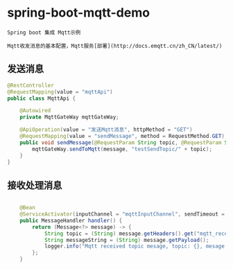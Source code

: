 # spring-boot-mqtt-demo
    Spring boot 集成 Mqtt示例  
    
    Mqtt收发消息的基本配置，Mqtt服务[部署](http://docs.emqtt.cn/zh_CN/latest/)

## 发送消息
```java
@RestController
@RequestMapping(value = "mqttApi")
public class MqttApi {

    @Autowired
    private MqttGateWay mqttGateWay;

    @ApiOperation(value = "发送Mqtt消息", httpMethod = "GET")
    @RequestMapping(value = "sendMessage", method = RequestMethod.GET)
    public void sendMessage(@RequestParam String topic, @RequestParam String message){
        mqttGateWay.sendToMqtt(message, "testSendTopic/" + topic);
    }
}
```

## 接收处理消息
```java

    @Bean
    @ServiceActivator(inputChannel = "mqttInputChannel", sendTimeout = "5000")
    public MessageHandler handler() {
        return (Message<?> message) -> {
            String topic = (String) message.getHeaders().get("mqtt_receivedTopic");
            String messageString = (String) message.getPayload();
            logger.info("Mqtt received topic mesage, topic: {}, mesage: {}", topic, messageString);
        };
    }
```